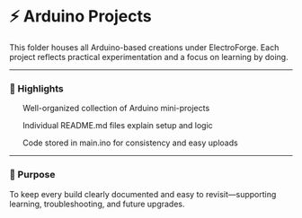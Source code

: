 <h1>⚡ Arduino Projects</h1>

This folder houses all Arduino-based creations under ElectroForge.
Each project reflects practical experimentation and a focus on learning by doing.
<hr>
<h3>📌 Highlights</h3>

<ul color: white;>Well-organized collection of Arduino mini-projects</ul>

<ul>Individual README.md files explain setup and logic</ul>

<ul>Code stored in main.ino for consistency and easy uploads</ul>
<hr>
<h3>📂 Purpose</h3>

To keep every build clearly documented and easy to revisit—supporting learning, troubleshooting, and future upgrades.
